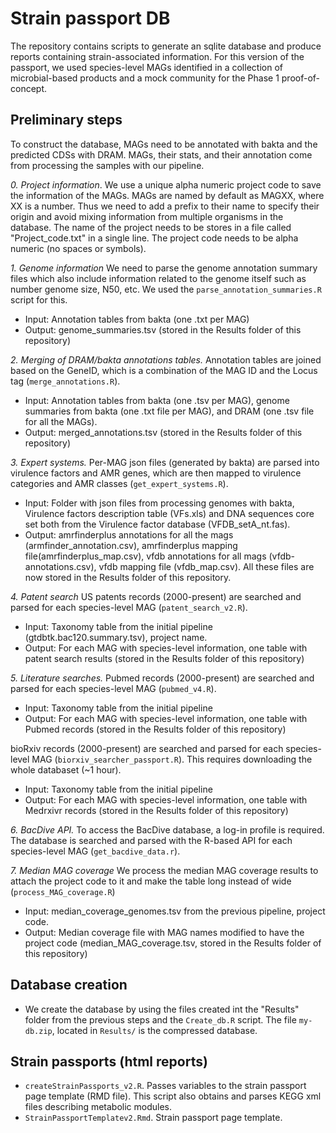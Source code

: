 # Strain passport DB

The repository contains scripts to generate an sqlite database and produce reports containing strain-associated information.
For this version of the passport, we used species-level MAGs identified in a collection of microbial-based products and a mock community for the Phase 1 proof-of-concept.



## Preliminary steps

To construct the database, MAGs need to be annotated with bakta and the predicted CDSs with DRAM. MAGs, their stats, and their annotation come from processing the samples with our pipeline.

*0. Project information*.
 We use a unique alpha numeric project code to save the information of the MAGs. MAGs are named by default as MAGXX, where XX is a number. Thus we need to add a prefix to their name to specify their origin and avoid mixing information from multiple organisms in the database.
The name of the project needs to be stores in a file called "Project_code.txt" in a single line. The project code needs to be alpha numeric (no spaces or symbols).

*1. Genome information*
We need to parse the genome annotation summary files which also include information related to the genome itself such as number genome size, N50, etc. 
We used the `parse_annotation_summaries.R` script for this.
- Input: Annotation tables from bakta (one .txt per MAG)
- Output: genome_summaries.tsv (stored in the Results folder of this repository)


*2. Merging of DRAM/bakta annotations tables.* 
Annotation tables are joined based on the GeneID, which is a combination of the MAG ID and the Locus tag (`merge_annotations.R`).
- Input: Annotation tables from bakta (one .tsv per MAG), genome summaries from bakta (one .txt file per MAG), and DRAM (one .tsv file for all the MAGs).
- Output: merged_annotations.tsv (stored in the Results folder of this repository)


*3. Expert systems.* Per-MAG json files (generated by bakta) are parsed into virulence factors and AMR genes, which are then mapped to virulence categories and AMR classes (`get_expert_systems.R`).
- Input: Folder with json files from processing genomes with bakta, Virulence factors description table (VFs.xls) and DNA sequences core set both from the Virulence factor database (VFDB_setA_nt.fas).
- Output: amrfinderplus annotations for all the mags (armfinder_annotation.csv), amrfinderplus mapping file(amrfinderplus_map.csv), vfdb annotations for all mags (vfdb-annotations.csv), vfdb mapping file (vfdb_map.csv). All these files are now stored in the Results folder of this repository.


*4. Patent search*
US patents records (2000-present) are searched and parsed for each species-level MAG (`patent_search_v2.R`).
- Input: Taxonomy table from the initial pipeline (gtdbtk.bac120.summary.tsv), project name.
- Output: For each MAG with species-level information, one table with patent search results (stored in the Results folder of this repository)


*5. Literature searches.* 
Pubmed records (2000-present) are searched and parsed for each species-level MAG (`pubmed_v4.R`).
- Input: Taxonomy table from the initial pipeline
- Output: For each MAG with species-level information, one table with Pubmed records (stored in the Results folder of this repository)

bioRxiv records (2000-present) are searched and parsed for each species-level MAG (`biorxiv_searcher_passport.R`). This requires downloading the whole databaset (~1 hour).
- Input: Taxonomy table from the initial pipeline
- Output: For each MAG with species-level information, one table with Medrxivr records (stored in the Results folder of this repository)


*6. BacDive API.*
To access the BacDive database, a log-in profile is required. The database is searched and parsed with the R-based API for each species-level MAG (`get_bacdive_data.r`).


*7. Median MAG coverage*
We process the median MAG coverage results to attach the project code to it and make the table long instead of wide (`process_MAG_coverage.R`)
- Input: median_coverage_genomes.tsv from the previous pipeline, project code.
- Output: Median coverage file with MAG names modified to have the project code (median_MAG_coverage.tsv, stored in the Results folder of this repository) 

## Database creation

- We create the database by using the files created int the "Results" folder from the previous steps and the `Create_db.R` script. The file `my-db.zip`, located in `Results/` is the compressed database.

## Strain passports (html reports)
-	`createStrainPassports_v2.R`. Passes variables to the strain passport page template (RMD file). This script also obtains and parses KEGG xml files describing metabolic modules.
-	`StrainPassportTemplatev2.Rmd`. Strain passport page template.
